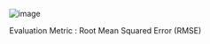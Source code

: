 ![image](https://user-images.githubusercontent.com/71135290/142166109-c3297c78-bd73-4ea1-87db-bac089688351.png)

Evaluation Metric : Root Mean Squared Error (RMSE)
